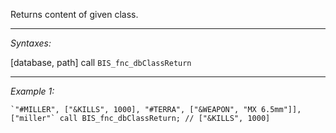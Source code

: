 Returns content of given class.


---
*Syntaxes:*

[database, path] call `BIS_fnc_dbClassReturn`

---
*Example 1:*

```sqf
`"#MILLER", ["&KILLS", 1000], "#TERRA", ["&WEAPON", "MX 6.5mm"]], ["miller"` call BIS_fnc_dbClassReturn; // ["&KILLS", 1000]
```